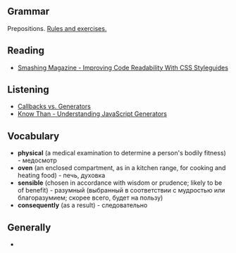 ## Grammar
Prepositions. [Rules and exercises.](http://www.ego4u.com/en/cram-up/grammar/prepositions)


## Reading
- [Smashing Magazine - Improving Code Readability With CSS Styleguides](http://www.smashingmagazine.com/2008/05/02/improving-code-readability-with-css-styleguides/)


## Listening
- [Callbacks vs. Generators](http://knowthen.com/node-js-callbacks-vs-generators/)
- [Know Than - Understanding JavaScript Generators](http://knowthen.com/episode-2-understanding-javascript-generators/)


## Vocabulary
- **physical** (a medical examination to determine a person's bodily fitness) - медосмотр
- **oven** (an enclosed compartment, as in a kitchen range, for cooking and heating food) - печь, духовка
- **sensible** (chosen in accordance with wisdom or prudence; likely to be of benefit) - разумный (выбранный в соответствии с мудростью или благоразумием; скорее всего, будет на пользу)
- **consequently** (as a result) - следовательно


## Generally
-
